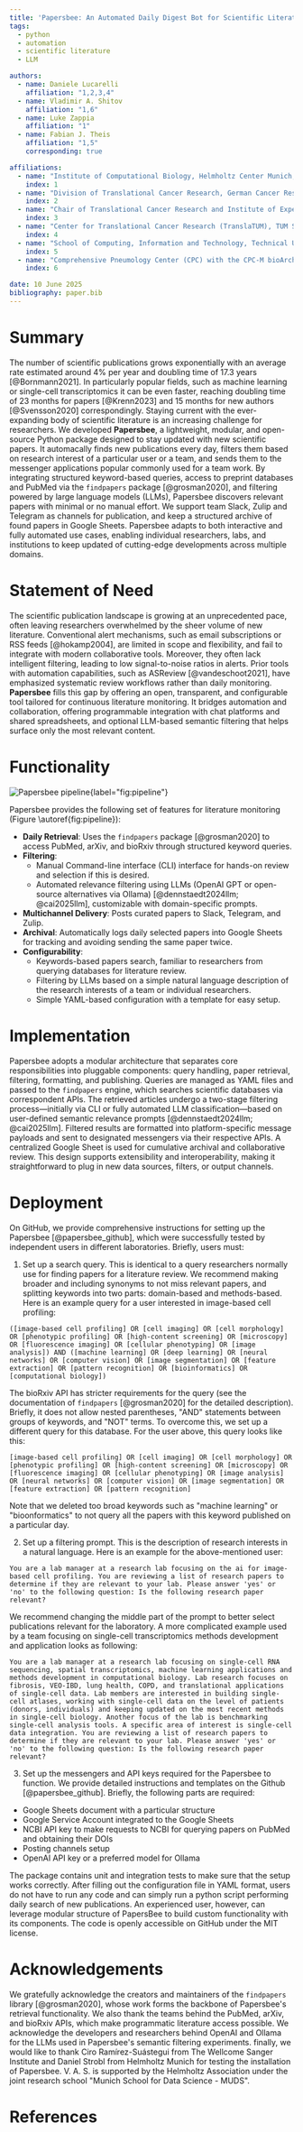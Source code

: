 ```yaml
---
title: 'Papersbee: An Automated Daily Digest Bot for Scientific Literature Monitoring'
tags:
  - python
  - automation
  - scientific literature
  - LLM

authors:
  - name: Daniele Lucarelli
    affiliation: "1,2,3,4"
  - name: Vladimir A. Shitov
    affiliation: "1,6"
  - name: Luke Zappia
    affiliation: "1"
  - name: Fabian J. Theis
    affiliation: "1,5"
    corresponding: true

affiliations:
  - name: "Institute of Computational Biology, Helmholtz Center Munich, Germany."
    index: 1
  - name: "Division of Translational Cancer Research, German Cancer Research Center (DKFZ) and German Cancer Consortium (DKTK), Im Neuenheimer Feld 280, 69120 Heidelberg, Germany"
    index: 2
  - name: "Chair of Translational Cancer Research and Institute of Experimental Cancer Therapy, Klinikum rechts der Isar, TUM School of Medicine and Health, Technical University of Munich, Germany"
    index: 3
  - name: "Center for Translational Cancer Research (TranslaTUM), TUM School of Medicine and Health, Technical University of Munich, Germany"
    index: 4
  - name: "School of Computing, Information and Technology, Technical University of Munich, Munich, Germany."
    index: 5
  - name: "Comprehensive Pneumology Center (CPC) with the CPC-M bioArchive and Institute of Lung Health and Immunity (LHI), Helmholtz Munich; Member of the German Center for Lung Research (DZL), Munich, Germany"
    index: 6

date: 10 June 2025
bibliography: paper.bib
---
```


# Summary

The number of scientific publications grows exponentially with an average rate estimated around 4% per year and doubling time of 17.3 years [@Bornmann2021]. In particularly popular fields, such as machine learning or single-cell transcriptomics it can be even faster, reaching doubling time of 23 months for papers [@Krenn2023] and 15 months for new authors [@Svensson2020] correspondingly. Staying current with the ever-expanding body of scientific literature is an increasing challenge for researchers. We developed **Papersbee**, a lightweight, modular, and open-source Python package designed to stay updated with new scientific papers. It automacally finds new publications every day, filters them based on research interest of a particular user or a team, and sends them to the messenger applications popular commonly used for a team work. By integrating structured keyword-based queries, access to preprint databases and PubMed via the `findpapers` package [@grosman2020], and filtering powered by large language models (LLMs), Papersbee discovers relevant papers with minimal or no manual effort. We support team Slack, Zulip and Telegram as channels for publication, and keep a structured archive of found papers in Google Sheets. Papersbee adapts to both interactive and fully automated use cases, enabling individual researchers, labs, and institutions to keep updated of cutting-edge developments across multiple domains.

# Statement of Need

The scientific publication landscape is growing at an unprecedented pace, often leaving researchers overwhelmed by the sheer volume of new literature. Conventional alert mechanisms, such as email subscriptions or RSS feeds [@hokamp2004], are limited in scope and flexibility, and fail to integrate with modern collaborative tools. Moreover, they often lack intelligent filtering, leading to low signal-to-noise ratios in alerts. Prior tools with automation capabilities, such as ASReview [@vandeschoot2021], have emphasized systematic review workflows rather than daily monitoring. **Papersbee** fills this gap by offering an open, transparent, and configurable tool tailored for continuous literature monitoring. It bridges automation and collaboration, offering programmable integration with chat platforms and shared spreadsheets, and optional LLM-based semantic filtering that helps surface only the most relevant content.

# Functionality

![Papersbee pipeline](images/papersbee_pipeline.svg){label="fig:pipeline"}

Papersbee provides the following set of features for literature monitoring (Figure \autoref{fig:pipeline}):
* **Daily Retrieval**: Uses the `findpapers` package [@grosman2020] to access PubMed, arXiv, and bioRxiv through structured keyword queries.
* **Filtering**:
  * Manual Command-line interface (CLI) interface for hands-on review and selection if this is desired.
  * Automated relevance filtering using LLMs (OpenAI GPT or open-source alternatives via Ollama) [@dennstaedt2024llm; @cai2025llm], customizable with domain-specific prompts.
* **Multichannel Delivery**: Posts curated papers to Slack, Telegram, and Zulip.
* **Archival**: Automatically logs daily selected papers into Google Sheets for tracking and avoiding sending the same paper twice.
* **Configurability**:
  * Keywords-based papers search, familiar to researchers from querying databases for literature review.
  * Filtering by LLMs based on a simple natural language description of the research interests of a team or individual researchers.
  * Simple YAML-based configuration with a template for easy setup.

# Implementation

Papersbee adopts a modular architecture that separates core responsibilities into pluggable components: query handling, paper retrieval, filtering, formatting, and publishing. Queries are managed as YAML files and passed to the `findpapers` engine, which searches scientific databases via correspondent APIs. The retrieved articles undergo a two-stage filtering process—initially via CLI or fully automated LLM classification—based on user-defined semantic relevance prompts [@dennstaedt2024llm; @cai2025llm]. Filtered results are formatted into platform-specific message payloads and sent to designated messengers via their respective APIs. A centralized Google Sheet is used for cumulative archival and collaborative review. This design supports extensibility and interoperability, making it straightforward to plug in new data sources, filters, or output channels.

# Deployment 

On GitHub, we provide comprehensive instructions for setting up the Papersbee [@papersbee_github], which were successfully tested by independent users in different laboratories. Briefly, users must:
1. Set up a search query. This is identical to a query researchers normally use for finding papers for a literature review. We recommend making broader and including synonyms to not miss relevant papers, and splitting keywords into two parts: domain-based and methods-based. Here is an example query for a user interested in image-based cell profiling:

`([image-based cell profiling] OR [cell imaging] OR [cell morphology] OR [phenotypic profiling] OR [high-content screening] OR [microscopy] OR [fluorescence imaging] OR [cellular phenotyping] OR [image analysis]) AND ([machine learning] OR [deep learning] OR [neural networks] OR [computer vision] OR [image segmentation] OR [feature extraction] OR [pattern recognition] OR [bioinformatics] OR [computational biology])`

The bioRxiv API has stricter requirements for the query (see the documentation of `findpapers` [@grosman2020] for the detailed description). Briefly, it does not allow nested parentheses, "AND" statements between groups of keywords, and "NOT" terms. To overcome this, we set up a different query for this database. For the user above, this query looks like this:

`[image-based cell profiling] OR [cell imaging] OR [cell morphology] OR [phenotypic profiling] OR [high-content screening] OR [microscopy] OR [fluorescence imaging] OR [cellular phenotyping] OR [image analysis] OR [neural networks] OR [computer vision] OR [image segmentation] OR [feature extraction] OR [pattern recognition]`

Note that we deleted too broad keywords such as "machine learning" or "bioonformatics" to not query all the papers with this keyword published on a particular day.

2. Set up a filtering prompt. This is the description of research interests in a natural language. Here is an example for the above-mentioned user:

`You are a lab manager at a research lab focusing on the ai for image-based cell profiling. You are reviewing a list of research papers to determine if they are relevant to your lab. Please answer 'yes' or 'no' to the following question: Is the following research paper relevant?`

We recommend changing the middle part of the prompt to better select publications relevant for the laboratory. A more complicated example used by a team focusing on single-cell transcriptomics methods development and application looks as following:

`You are a lab manager at a research lab focusing on single-cell RNA sequencing, spatial transcriptomics, machine learning applications and methods development in computational biology. Lab research focuses on fibrosis, VEO-IBD, lung health, COPD, and translational applications of single-cell data. Lab members are interested in building single-cell atlases, working with single-cell data on the level of patients (donors, individuals) and keeping updated on the most recent methods in single-cell biology. Another focus of the lab is benchmarking single-cell analysis tools. A specific area of interest is single-cell data integration. You are reviewing a list of research papers to determine if they are relevant to your lab. Please answer 'yes' or 'no' to the following question: Is the following research paper relevant?`

3. Set up the messengers and API keys required for the Papersbee to function. We provide detailed instructions and templates on the Github [@papersbee_github]. Briefly, the following parts are required:
* Google Sheets document with a particular structure
* Google Service Account integrated to the Google Sheets
* NCBI API key to make requests to NCBI for querying papers on PubMed and obtaining their DOIs
* Posting channels setup
* OpenAI API key or a preferred model for Ollama 

The package contains unit and integration tests to make sure that the setup works correctly. After filling out the configuration file in YAML format, users do not have to run any code and can simply run a python script performing daily search of new publications. An experienced user, however, can leverage modular structure of PapersBee to build custom functionality with its components. The code is openly accessible on GitHub under the MIT license.

# Acknowledgements

We gratefully acknowledge the creators and maintainers of the `findpapers` library [@grosman2020], whose work forms the backbone of Papersbee's retrieval functionality. We also thank the teams behind the PubMed, arXiv, and bioRxiv APIs, which make programmatic literature access possible. We acknowledge the developers and researchers behind OpenAI and Ollama for the LLMs used in Papersbee's semantic filtering experiments. finally, we would like to thank Ciro Ramírez-Suástegui from The Wellcome Sanger Institute and Daniel Strobl from Helmholtz Munich for testing the installation of Papersbee. V. A. S. is supported by the Helmholtz Association under the joint research school "Munich School for Data Science - MUDS".

# References
